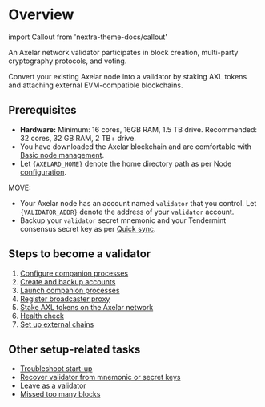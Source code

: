 # Overview

import Callout from 'nextra-theme-docs/callout'

An Axelar network validator participates in block creation, multi-party cryptography protocols, and voting.

Convert your existing Axelar node into a validator by staking AXL tokens and attaching external EVM-compatible blockchains.

## Prerequisites

- **Hardware:** Minimum: 16 cores, 16GB RAM, 1.5 TB drive. Recommended: 32 cores, 32 GB RAM, 2 TB+ drive.
- You have downloaded the Axelar blockchain and are comfortable with [Basic node management](../../node/basic).
- Let `{AXELARD_HOME}` denote the home directory path as per [Node configuration](config-node).

MOVE:

- Your Axelar node has an account named `validator` that you control. Let `{VALIDATOR_ADDR}` denote the address of your `validator` account.
- Backup your `validator` secret mnemonic and your Tendermint consensus secret key as per [Quick sync](../node/join).

## Steps to become a validator

1. [Configure companion processes](config)
2. [Create and backup accounts](backup)
3. [Launch companion processes](vald-tofnd)
4. [Register broadcaster proxy](register-broadcaster)
5. [Stake AXL tokens on the Axelar network](stake-axl)
6. [Health check](health-check)
7. [Set up external chains](../external-chains)

## Other setup-related tasks

- [Troubleshoot start-up](../troubleshoot/startup)
- [Recover validator from mnemonic or secret keys](../troubleshoot/recovery)
- [Leave as a validator](../troubleshoot/leave)
- [Missed too many blocks](../troubleshoot/missed-too-many-blocks)
